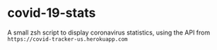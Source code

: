 # covid-19-stats
 A small zsh script to display coronavirus statistics, using the API from `https://covid-tracker-us.herokuapp.com`
